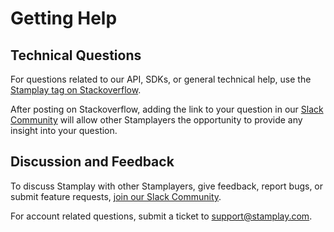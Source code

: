 
# Getting Help
## Technical Questions

For questions related to our API, SDKs, or general technical help, use the [Stamplay tag on Stackoverflow](https://stackoverflow.com/tags/stamplay).

After posting on Stackoverflow, adding the link to your question in our [Slack Community](http://slackinvites.stamplayapp.com) will allow other Stamplayers the opportunity to provide any insight into your question.

## Discussion and Feedback

To discuss Stamplay with other Stamplayers, give feedback, report bugs, or submit feature requests, [join our Slack Community](http://slackinvites.stamplayapp.com).

For account related questions, submit a ticket to [support@stamplay.com](mailto:support@stamplay.com).